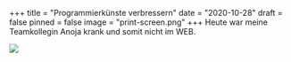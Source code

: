 +++
title = "Programmierkünste verbressern"
date = "2020-10-28"
draft = false
pinned = false
image = "print-screen.png"
+++
Heute war meine Teamkollegin Anoja krank und somit nicht im WEB.                                                                                                                                                                                                                       

![](print-screen.png)